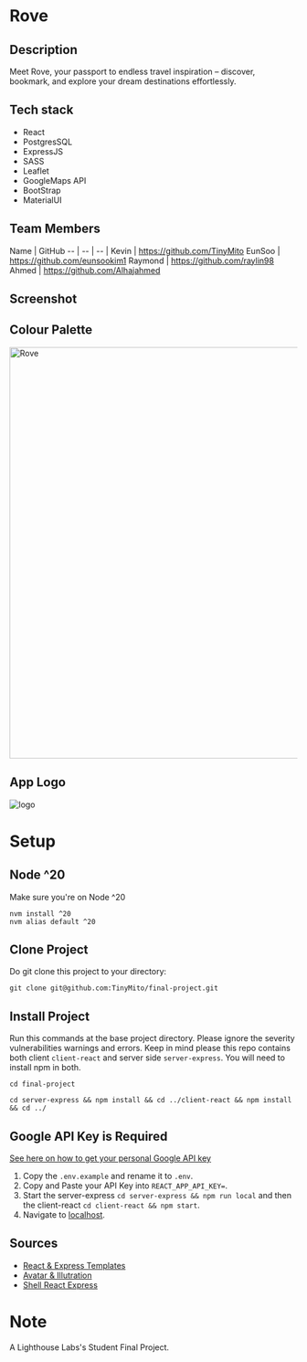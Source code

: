 # Rove
## Description
Meet Rove, your passport to endless travel inspiration – discover, bookmark, and explore your dream destinations effortlessly.

## Tech stack
* React 
* PostgresSQL
* ExpressJS
* SASS
* Leaflet
* GoogleMaps API
* BootStrap
* MaterialUI

## Team Members
Name | GitHub 
-- | -- | -- |
Kevin | https://github.com/TinyMito 
EunSoo | https://github.com/eunsookim1 
Raymond | https://github.com/raylin98 
Ahmed | https://github.com/Alhajahmed 

## Screenshot


## Colour Palette
<img width="720" alt="Rove" src="https://github.com/TinyMito/final-project/assets/75095713/84adb162-4ab4-4b63-a78f-bf2213eb7f43">

## App Logo
![logo](https://github.com/TinyMito/final-project/assets/75095713/901fab2a-c393-4c79-a833-287d20e1b3d2)

# Setup
## Node ^20
Make sure you're on Node ^20
```
nvm install ^20
nvm alias default ^20
```

## Clone Project
Do git clone this project to your directory:
```
git clone git@github.com:TinyMito/final-project.git
```

## Install Project
Run this commands at the base project directory. Please ignore the severity vulnerabilities warnings and errors. Keep in mind please this repo contains both client `client-react` and server side `server-express`. You will need to install npm in both.
```
cd final-project
```
```
cd server-express && npm install && cd ../client-react && npm install && cd ../
```

## Google API Key is Required
[See here on how to get your personal Google API key](https://developers.google.com/maps/documentation/embed/get-api-key)

1. Copy the `.env.example` and rename it to `.env`.
2. Copy and Paste your API Key into `REACT_APP_API_KEY=`.
3. Start the server-express `cd server-express && npm run local` and then the client-react `cd client-react && npm start`.
4. Navigate to [localhost](http://localhost:3000/).

## Sources
* [React & Express Templates](https://github.com/gary-jipp/shell-react-express)
* [Avatar & Illutration](https://www.frebers.com/download/travelling-illustration-download)
* [Shell React Express](https://github.com/gary-jipp/shell-react-express)

# Note
A Lighthouse Labs's Student Final Project.